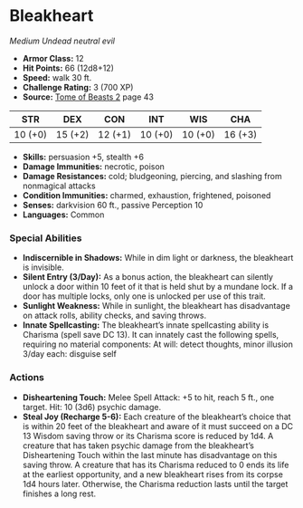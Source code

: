 # Bleakheart

*Medium* *Undead* *neutral evil*

- **Armor Class:** 12
- **Hit Points:** 66 (12d8+12)
- **Speed:** walk 30 ft.
- **Challenge Rating:** 3 (700 XP)
- **Source:** [Tome of Beasts 2](https://koboldpress.com/kpstore/product/tome-of-beasts-2-for-5th-edition) page 43

| STR | DEX | CON | INT | WIS | CHA |
| --- | --- | --- | --- | --- | --- |
| 10 (+0) | 15 (+2) | 12 (+1) | 10 (+0) | 10 (+0) | 16 (+3) |

- **Skills:** persuasion +5, stealth +6
- **Damage Immunities:** necrotic, poison
- **Damage Resistances:** cold; bludgeoning, piercing, and slashing from nonmagical attacks
- **Condition Immunities:** charmed, exhaustion, frightened, poisoned
- **Senses:** darkvision 60 ft., passive Perception 10
- **Languages:** Common
### Special Abilities
- **Indiscernible in Shadows:** While in dim light or darkness, the bleakheart is invisible.
- **Silent Entry (3/Day):** As a bonus action, the bleakheart can silently unlock a door within 10 feet of it that is held shut by a mundane lock. If a door has multiple locks, only one is unlocked per use of this trait.
- **Sunlight Weakness:** While in sunlight, the bleakheart has disadvantage on attack rolls, ability checks, and saving throws.
- **Innate Spellcasting:** The bleakheart’s innate spellcasting ability is Charisma (spell save DC 13). It can innately cast the following spells, requiring no material components:
At will: detect thoughts, minor illusion
3/day each: disguise self
### Actions
- **Disheartening Touch:** Melee Spell Attack: +5 to hit, reach 5 ft., one target. Hit: 10 (3d6) psychic damage.
- **Steal Joy (Recharge 5-6):** Each creature of the bleakheart’s choice that is within 20 feet of the bleakheart and aware of it must succeed on a DC 13 Wisdom saving throw or its Charisma score is reduced by 1d4. A creature that has taken psychic damage from the bleakheart’s Disheartening Touch within the last minute has disadvantage on this saving throw. A creature that has its Charisma reduced to 0 ends its life at the earliest opportunity, and a new bleakheart rises from its corpse 1d4 hours later. Otherwise, the Charisma reduction lasts until the target finishes a long rest.


